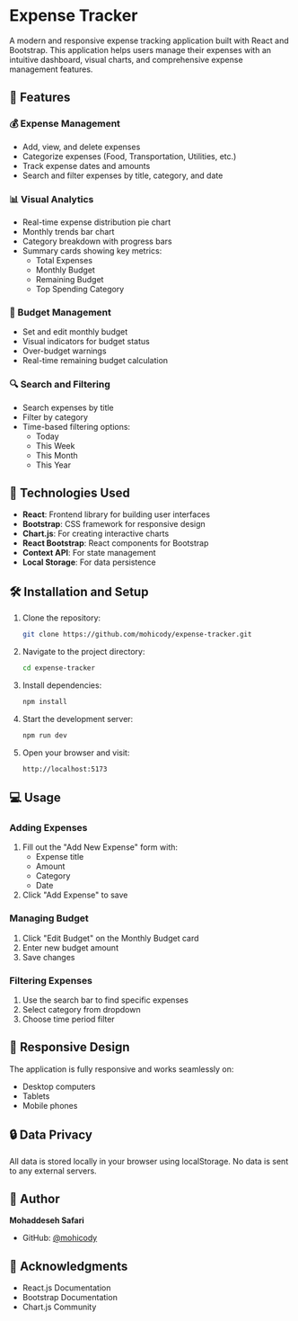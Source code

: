 # Expense Tracker

A modern and responsive expense tracking application built with React and Bootstrap. This application helps users manage their expenses with an intuitive dashboard, visual charts, and comprehensive expense management features.

## 🌟 Features

### 💰 Expense Management
- Add, view, and delete expenses
- Categorize expenses (Food, Transportation, Utilities, etc.)
- Track expense dates and amounts
- Search and filter expenses by title, category, and date

### 📊 Visual Analytics
- Real-time expense distribution pie chart
- Monthly trends bar chart
- Category breakdown with progress bars
- Summary cards showing key metrics:
  - Total Expenses
  - Monthly Budget
  - Remaining Budget
  - Top Spending Category

### 💼 Budget Management
- Set and edit monthly budget
- Visual indicators for budget status
- Over-budget warnings
- Real-time remaining budget calculation

### 🔍 Search and Filtering
- Search expenses by title
- Filter by category
- Time-based filtering options:
  - Today
  - This Week
  - This Month
  - This Year

## 🚀 Technologies Used

- **React**: Frontend library for building user interfaces
- **Bootstrap**: CSS framework for responsive design
- **Chart.js**: For creating interactive charts
- **React Bootstrap**: React components for Bootstrap
- **Context API**: For state management
- **Local Storage**: For data persistence

## 🛠️ Installation and Setup

1. Clone the repository:
   ```bash
   git clone https://github.com/mohicody/expense-tracker.git
   ```

2. Navigate to the project directory:
   ```bash
   cd expense-tracker
   ```

3. Install dependencies:
   ```bash
   npm install
   ```

4. Start the development server:
   ```bash
   npm run dev
   ```

5. Open your browser and visit:
   ```
   http://localhost:5173
   ```

## 💻 Usage

### Adding Expenses
1. Fill out the "Add New Expense" form with:
   - Expense title
   - Amount
   - Category
   - Date
2. Click "Add Expense" to save

### Managing Budget
1. Click "Edit Budget" on the Monthly Budget card
2. Enter new budget amount
3. Save changes

### Filtering Expenses
1. Use the search bar to find specific expenses
2. Select category from dropdown
3. Choose time period filter

## 📱 Responsive Design

The application is fully responsive and works seamlessly on:
- Desktop computers
- Tablets
- Mobile phones

## 🔒 Data Privacy

All data is stored locally in your browser using localStorage. No data is sent to any external servers.

## 👤 Author

**Mohaddeseh Safari**
- GitHub: [@mohicody](https://github.com/mohicody)

## 🙏 Acknowledgments

- React.js Documentation
- Bootstrap Documentation
- Chart.js Community
